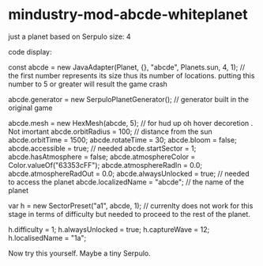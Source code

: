 # mindustry-mod-abcde-whiteplanet
just a planet based on Serpulo size: 4 

code display: 

const abcde = new JavaAdapter(Planet, {}, "abcde", Planets.sun, 4, 1); 
// the first number represents its size thus its number of locations. putting this number to 5 or greater will result the game crash

abcde.generator = new SerpuloPlanetGenerator(); // generator built in the original game

abcde.mesh = new HexMesh(abcde, 5); // for hud up oh hover decoretion . Not imortant
 abcde.orbitRadius = 100; // distance from the sun
    abcde.orbitTime = 1500; 
    abcde.rotateTime = 30;
    abcde.bloom = false;
    abcde.accessible = true; // needed
    abcde.startSector = 1; 
    abcde.hasAtmosphere = false;
    abcde.atmosphereColor = Color.valueOf("63353cFF");
    abcde.atmosphereRadIn = 0.0;
    abcde.atmosphereRadOut = 0.0;
    abcde.alwaysUnlocked = true; // needed to access the planet
    abcde.localizedName = "abcde"; // the name of the planet

var h = new SectorPreset("a1", abcde, 1); 
// currenlty does not work for this stage in terms of difficulty but needed to proceed to the rest of the planet.  

h.difficulty = 1; 
h.alwaysUnlocked = true;
h.captureWave = 12; 
h.localisedName = "1a";

Now try this yourself. Maybe a tiny Serpulo. 
